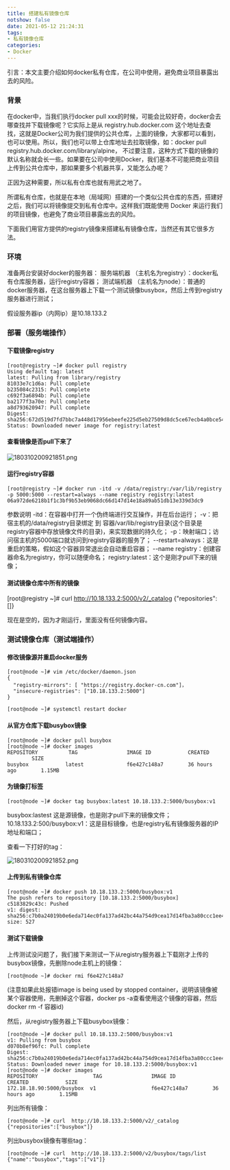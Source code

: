 ```yaml
---
title: 搭建私有镜像仓库
notshow: false
date: 2021-05-12 21:24:31
tags:
- 私有镜像仓库
categories:
- Docker
---
```


 引言：本文主要介绍如何docker私有仓库，在公司中使用，避免商业项目暴露出去的风险。

<!--more-->

### 背景

在docker中，当我们执行docker pull xxx的时候，可能会比较好奇，docker会去哪查找并下载镜像呢？它实际上是从 registry.hub.docker.com 这个地址去查找，这就是Docker公司为我们提供的公共仓库，上面的镜像，大家都可以看到，也可以使用。所以，我们也可以带上仓库地址去拉取镜像，如：docker pull registry.hub.docker.com/library/alpine， 不过要注意，这种方式下载的镜像的默认名称就会长一些。如果要在公司中使用Docker，我们基本不可能把商业项目上传到公共仓库中，那如果要多个机器共享，又能怎么办呢？

正因为这种需要，所以私有仓库也就有用武之地了。

所谓私有仓库，也就是在本地（局域网）搭建的一个类似公共仓库的东西，搭建好之后，我们可以将镜像提交到私有仓库中。这样我们既能使用 Docker 来运行我们的项目镜像，也避免了商业项目暴露出去的风险。

下面我们用官方提供的registry镜像来搭建私有镜像仓库，当然还有其它很多方法。

### 环境

准备两台安装好docker的服务器：
服务端机器 （主机名为registry）：docker私有仓库服务器，运行registry容器；
测试端机器 （主机名为node）：普通的docker服务器，在这台服务器上下载一个测试镜像busybox，然后上传到registry服务器进行测试；

假设服务器ip（内网ip）是10.18.133.2

### 部署（服务端操作）

#### 下载镜像registry

```shell
[root@registry ~]# docker pull registry
Using default tag: latest
latest: Pulling from library/registry
81033e7c1d6a: Pull complete 
b235084c2315: Pull complete 
c692f3a6894b: Pull complete 
ba2177f3a70e: Pull complete 
a8d793620947: Pull complete 
Digest: sha256:672d519d7fd7bbc7a448d17956ebeefe225d5eb27509d8dc5ce67ecb4a0bce54
Status: Downloaded newer image for registry:latest
```

#### 查看镜像是否pull下来了

![180310200921851.png](https://i.loli.net/2021/05/12/OteNH8Mgj1GlU7D.png)

#### 运行registry容器

```shell
[root@registry ~]# docker run -itd -v /data/registry:/var/lib/registry -p 5000:5000 --restart=always --name registry registry:latest 
06a972de6218b1f1c3bf9b53eb9068dc66d147d14e18a89ab51db13e339d3dc9
```

参数说明
-itd：在容器中打开一个伪终端进行交互操作，并在后台运行；
-v：把宿主机的/data/registry目录绑定 到 容器/var/lib/registry目录(这个目录是registry容器中存放镜像文件的目录)，来实现数据的持久化；
-p：映射端口；访问宿主机的5000端口就访问到registry容器的服务了；
--restart=always：这是重启的策略，假如这个容器异常退出会自动重启容器；
--name registry：创建容器命名为registry，你可以随便命名；
registry:latest：这个是刚才pull下来的镜像；

#### 测试镜像仓库中所有的镜像

[root@registry ~]# curl http://10.18.133.2:5000/v2/_catalog
{"repositories":[]}

现在是空的，因为才刚运行，里面没有任何镜像内容。

### 测试镜像仓库（测试端操作）

#### 修改镜像源并重启docker服务

```
[root@node ~]# vim /etc/docker/daemon.json
{
  "registry-mirrors": [ "https://registry.docker-cn.com"]，
  "insecure-registries": ["10.18.133.2:5000"]
}

[root@node ~]# systemctl restart docker
```

#### 从官方仓库下载busybox镜像

```shell
[root@node ~]# docker pull busybox
[root@node ~]# docker images
REPOSITORY          TAG                IMAGE ID            CREATED            SIZE
busybox            latest              f6e427c148a7        36 hours ago        1.15MB
```

#### 为镜像打标签

```shell
[root@node ~]# docker tag busybox:latest 10.18.133.2:5000/busybox:v1
```

busybox:lastest 这是源镜像，也是刚才pull下来的镜像文件；
10.18.133.2:500/busybox:v1：这是目标镜像，也是registry私有镜像服务器的IP地址和端口；

查看一下打好的tag：

![180310200921852.png](https://i.loli.net/2021/05/12/Iba8UejM3LrqntV.png)

#### 上传到私有镜像仓库

```shell
[root@node ~]# docker push 10.18.133.2:5000/busybox:v1 
The push refers to repository [10.18.133.2:5000/busybox]
c5183829c43c: Pushed 
v1: digest: sha256:c7b0a24019b0e6eda714ec0fa137ad42bc44a754d9cea17d14fba3a80ccc1ee4 size: 527
```

#### 测试下载镜像

上传测试没问题了，我们接下来测试一下从registry服务器上下载刚才上传的busybox镜像，先删除node主机上的镜像：

```
[root@node ~]# docker rmi f6e427c148a7
```

(注意如果此处报错image is being used by stopped container，说明该镜像被某个容器使用，先删掉这个容器，docker ps -a查看使用这个镜像的容器，然后docker rm -f 容器id)

然后，从registry服务器上下载busybox镜像：

```
[root@node ~]# docker pull 10.18.133.2:5000/busybox:v1
v1: Pulling from busybox
d070b8ef96fc: Pull complete 
Digest: sha256:c7b0a24019b0e6eda714ec0fa137ad42bc44a754d9cea17d14fba3a80ccc1ee4
Status: Downloaded newer image for 10.18.133.2:5000/busybox:v1
[root@node ~]# docker images
REPOSITORY                  TAG                IMAGE ID            CREATED            SIZE
172.18.18.90:5000/busybox  v1                  f6e427c148a7        36 hours ago        1.15MB
```

列出所有镜像：

```shell
[root@node ~]# curl  http://10.18.133.2:5000/v2/_catalog
{"repositories":["busybox"]}
```

列出busybox镜像有哪些tag：

```shell
[root@node ~]# curl  http://10.18.133.2:5000/v2/busybox/tags/list
{"name":"busybox","tags":["v1"]}
```

